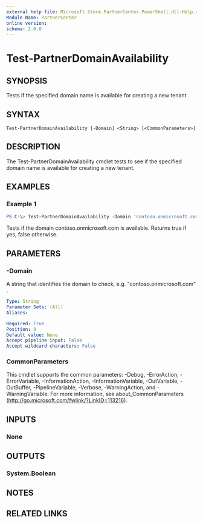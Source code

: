 ```yaml
---
external help file: Microsoft.Store.PartnerCenter.PowerShell.dll-Help.xml
Module Name: PartnerCenter
online version:
schema: 2.0.0
---
```


# Test-PartnerDomainAvailability

## SYNOPSIS
Tests if the specified domain name is available for creating a new tenant

## SYNTAX

```
Test-PartnerDomainAvailability [-Domain] <String> [<CommonParameters>]
```

## DESCRIPTION

The Test-PartnerDomainAvailability cmdlet tests to see if the specified domain name is available for creating a new tenant.

## EXAMPLES

### Example 1
```powershell
PS C:\> Test-PartnerDomainAvailability -Domain 'contoso.onmicrosoft.com'
```

Tests if the domain contoso.onmicrosoft.com is available. Returns true if yes, false otherwise.

## PARAMETERS

### -Domain
A string that identifies the domain to check, e.g.
"contoso.onmicrosoft.com" .

```yaml
Type: String
Parameter Sets: (All)
Aliases:

Required: True
Position: 0
Default value: None
Accept pipeline input: False
Accept wildcard characters: False
```

### CommonParameters
This cmdlet supports the common parameters: -Debug, -ErrorAction, -ErrorVariable, -InformationAction, -InformationVariable, -OutVariable, -OutBuffer, -PipelineVariable, -Verbose, -WarningAction, and -WarningVariable. For more information, see about_CommonParameters (http://go.microsoft.com/fwlink/?LinkID=113216).

## INPUTS

### None

## OUTPUTS

### System.Boolean

## NOTES

## RELATED LINKS
